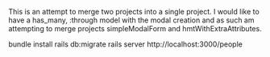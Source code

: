 This is an attempt to merge two projects into a single project.  I would like to have a 
has_many, :through model with the modal creation and as such am attempting to merge projects simpleModalForm and hmtWithExtraAttributes.

bundle install
rails db:migrate
rails server
http://localhost:3000/people
